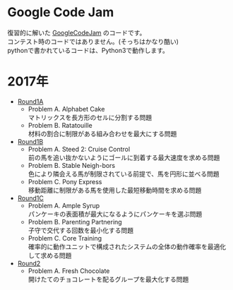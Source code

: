 # Google Code Jam
復習的に解いた [GoogleCodeJam](https://code.google.com/codejam/) のコードです。  
コンテスト時のコードではありません。(そっちはかなり酷い)  
pythonで書かれているコードは、Python3で動作します。  

# 2017年
+ [Round1A](2017R1A/README.md)
  + Problem A. Alphabet Cake  
  マトリックスを長方形のセルに分割する問題
  + Problem B. Ratatouille  
  材料の割合に制限がある組み合わせを最大にする問題
+ [Round1B](2017R1B/README.md)
  + Problem A. Steed 2: Cruise Control  
  前の馬を追い抜かないようにゴールに到着する最大速度を求める問題
  + Problem B. Stable Neigh-bors  
  色により隣会える馬が制限されている前提で、馬を円形に並べる問題
  + Problem C. Pony Express  
  移動距離に制限がある馬を使用した最短移動時間を求める問題
+ [Round1C](2017R1C/README.md)
  + Problem A. Ample Syrup  
  パンケーキの表面積が最大になるようにパンケーキを選ぶ問題  
  + Problem B. Parenting Partnering  
  子守で交代する回数を最小化する問題
  + Problem C. Core Training  
  確率的に動作ユニットで構成されたシステムの全体の動作確率を最適化して求める問題
+ [Round2](2017R2/README.md)
  + Problem A. Fresh Chocolate  
  開けたてのチョコレートを配るグループを最大化する問題





